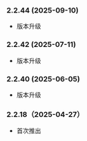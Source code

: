 ### 2.2.44 (2025-09-10)
- 版本升级
### 2.2.42 (2025-07-11)
- 版本升级
### 2.2.40 (2025-06-05)
- 版本升级
### 2.2.18（2025-04-27）
- 首次推出